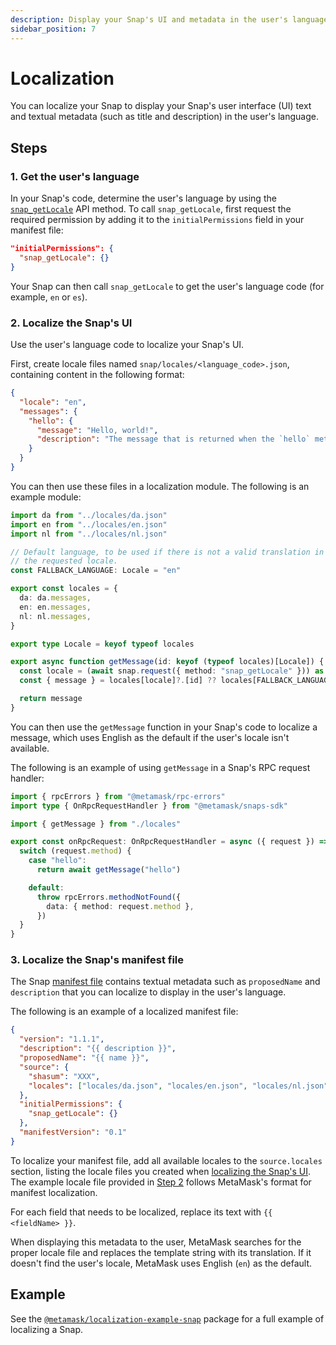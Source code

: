 ```yaml
---
description: Display your Snap's UI and metadata in the user's language.
sidebar_position: 7
---
```


# Localization

You can localize your Snap to display your Snap's user interface (UI) text and textual metadata (such as
title and description) in the user's language.

## Steps

### 1. Get the user's language

In your Snap's code, determine the user's language by using the
[`snap_getLocale`](../reference/snaps-api.md#snap_getlocale) API method.
To call `snap_getLocale`, first request the required permission by adding it to the
`initialPermissions` field in your manifest file:

```json title="snap.manifest.json"
"initialPermissions": {
  "snap_getLocale": {}
}
```

Your Snap can then call `snap_getLocale` to get the user's language code (for example, `en` or `es`).

### 2. Localize the Snap's UI

Use the user's language code to localize your Snap's UI.

First, create locale files named `snap/locales/<language_code>.json`, containing content in the
following format:

```json title="en.json"
{
  "locale": "en",
  "messages": {
    "hello": {
      "message": "Hello, world!",
      "description": "The message that is returned when the `hello` method is called."
    }
  }
}
```

You can then use these files in a localization module.
The following is an example module:

```ts
import da from "../locales/da.json"
import en from "../locales/en.json"
import nl from "../locales/nl.json"

// Default language, to be used if there is not a valid translation in
// the requested locale.
const FALLBACK_LANGUAGE: Locale = "en"

export const locales = {
  da: da.messages,
  en: en.messages,
  nl: nl.messages,
}

export type Locale = keyof typeof locales

export async function getMessage(id: keyof (typeof locales)[Locale]) {
  const locale = (await snap.request({ method: "snap_getLocale" })) as Locale
  const { message } = locales[locale]?.[id] ?? locales[FALLBACK_LANGUAGE][id]

  return message
}
```

You can then use the `getMessage` function in your Snap's code to localize a message, which uses
English as the default if the user's locale isn't available.

The following is an example of using `getMessage` in a Snap's RPC request handler:

```ts title="index.ts"
import { rpcErrors } from "@metamask/rpc-errors"
import type { OnRpcRequestHandler } from "@metamask/snaps-sdk"

import { getMessage } from "./locales"

export const onRpcRequest: OnRpcRequestHandler = async ({ request }) => {
  switch (request.method) {
    case "hello":
      return await getMessage("hello")

    default:
      throw rpcErrors.methodNotFound({
        data: { method: request.method },
      })
  }
}
```

### 3. Localize the Snap's manifest file

The Snap [manifest file](../learn/about-snaps/files.md#manifest-file) contains textual metadata such as
`proposedName` and `description` that you can localize to display in the user's language.

The following is an example of a localized manifest file:

```json title="snap.manifest.json"
{
  "version": "1.1.1",
  "description": "{{ description }}",
  "proposedName": "{{ name }}",
  "source": {
    "shasum": "XXX",
    "locales": ["locales/da.json", "locales/en.json", "locales/nl.json"]
  },
  "initialPermissions": {
    "snap_getLocale": {}
  },
  "manifestVersion": "0.1"
}
```

To localize your manifest file, add all available locales to the `source.locales` section, listing
the locale files you created when [localizing the Snap's UI](#2-localize-the-snaps-ui).
The example locale file provided in [Step 2](#2-localize-the-snaps-ui) follows MetaMask's format for
manifest localization.

For each field that needs to be localized, replace its text with `{{ <fieldName> }}`.

When displaying this metadata to the user, MetaMask searches for the proper locale file and replaces
the template string with its translation.
If it doesn't find the user's locale, MetaMask uses English (`en`) as the default.

## Example

See the [`@metamask/localization-example-snap`](https://github.com/MetaMask/snaps/tree/main/packages/examples/packages/localization)
package for a full example of localizing a Snap.
